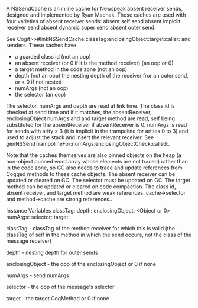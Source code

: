 A NSSendCache is an inline cache for Newspeak absent receiver sends, designed and implemented by Ryan Macnak.  These caches are used with four varieties of absent receiver sends:
	absent self send
	absent implciit receiver send
	absent dynamic super send
	absent outer send.

See Cogit>>#linkNSSendCache:classTag:enclosingObject:target:caller: and senders.  These caches have
  - a guarded class id (not an oop)
  - an absent receiver (or 0 if it is the method receiver) (an oop or 0)
  - a target method in the code zone (not an oop)
  - depth (not an oop) the nesting depth of the receiver fror an outer send, or < 0 if not nested
  - numArgs (not an oop)
  - the selector (an oop)

The selector, numArgs and depth are read at link time.  The class id is checked at send time and if it matches, the absentReceiver, enclosingObject numArgs and and target method are read, self being substituted for the absentReceiver if absentReceiver is 0.  numArgs is read for sends with arity > 3 (it is implicit in the trampoline for arities 0 to 3) and used to adjust the stack and insert the relevant receiver.  See genNSSendTrampolineFor:numArgs:enclosingObjectCheck:called:.

Note that the caches themselves are also pinned objects on the heap (a non-object punned word array whose elements are not traced) rather than in the code zone, so GC also needs to trace and update references from Cogged methods to these cache objects.  The absent receiver can be updated or cleared on GC. The selector must be updated on GC. The target method can be updated or cleared on code compaction.  The class id, absent receiver, and target method are weak references. cache->selector and method->cache are strong references..

Instance Variables
	classTag:			<Integer>
	depth:				<Integer>
	enclosingObject:	<Object or 0>
	numArgs:			<Integer>
	selector:			<Object>
	target:				<CogMethod>

classTag
	- classTag of the method receiver for which this is valid (the classTag of self in the method in which the send occurs, not the class of the message receiver)

depth
	- nesting depth for outer sends

enclosingObject
	- the oop of the enclosingObject or 0 if none

numArgs
	- send numArgs

selector
	- the oop of the message's selector

target
	- the target CogMethod or 0 if none
